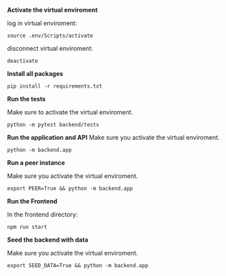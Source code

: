**Activate the virtual enviroment**

log in virtual enviroment:

``` source .env/Scripts/activate ```

disconnect virtual enviroment:
```
deactivate
```

**Install all packages**
```
pip install -r requirements.txt 
```

**Run the tests**

Make sure to activate the virtual enviroment.

```
python -m pytest backend/tests
```

**Run the application and API**
Make sure you activate the virtual enviroment.

```
python -m backend.app
```

**Run a peer instance**

Make sure you activate the virtual enviroment.

```
export PEER=True && python -m backend.app
```

**Run the Frontend**

In the frontend directory:

```
npm run start
```

**Seed the backend with data**

Make sure you activate the virtual enviroment.

```
export SEED_DATA=True && python -m backend.app
```